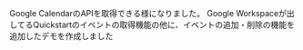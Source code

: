 Google CalendarのAPIを取得できる様になりました。
Google Workspaceが出してるQuickstartのイベントの取得機能の他に、イベントの追加・削除の機能を追加したデモを作成しました
